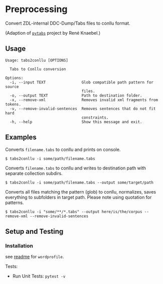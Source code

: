 # Preprocessing
Convert ZDL-internal DDC-Dump/Tabs files to conllu format.

(Adaption of [`pytabs`](https://git.zdl.org/zdl/pytabs) project by René Knaebel.)

## Usage
```shell script
Usage: tabs2conllu [OPTIONS]

  Tabs to Conllu conversion

Options:
  -i, --input TEXT                Glob compatible path pattern for source
                                  files.
  -o, --output TEXT               Path to destination folder.
  -x, --remove-xml                Removes invalid xml fragments from tokens.
  -v, --remove-invalid-sentences  Removes sentences that do not fit hard
                                  constraints.
  -h, --help                      Show this message and exit.

```

## Examples

Converts `filename.tabs` to conllu and prints on console.
```shell script
$ tabs2conllu -i some/path/filename.tabs
```

Converts `filename.tabs` to conllu and writes to destination path with separate collection subdirs.
```shell script
$ tabs2conllu -i some/path/filename.tabs --output some/target/path
```

Converts all files matching the pattern (glob) to conllu, normalizes, saves everything to subfolders in target path.
Please note using quotation for patterns.
```shell script
$ tabs2conllu -i "some/**/*.tabs" --output here/is/the/corpus --remove-xml --remove-invalid-sentences
```

## Setup and Testing

### Installation
see [readme](../README.md) for `wordprofile`.

Tests:

- Run Unit Tests: `pytest -v`
